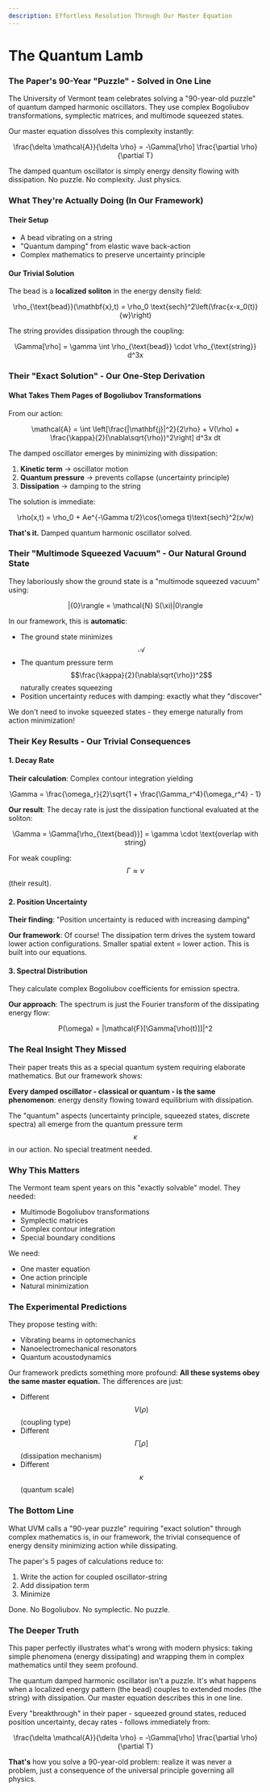 ```yaml
---
description: Effortless Resolution Through Our Master Equation
---
```


# The Quantum Lamb

### The Paper's 90-Year "Puzzle" - Solved in One Line

The University of Vermont team celebrates solving a "90-year-old puzzle" of quantum damped harmonic oscillators. They use complex Bogoliubov transformations, symplectic matrices, and multimode squeezed states.

Our master equation dissolves this complexity instantly:

<p align="center"><span class="math">\frac{\delta \mathcal{A}}{\delta \rho} = -\Gamma[\rho] \frac{\partial \rho}{\partial T}</span></p>

The damped quantum oscillator is simply energy density flowing with dissipation. No puzzle. No complexity. Just physics.

### What They're Actually Doing (In Our Framework)

#### Their Setup

* A bead vibrating on a string
* "Quantum damping" from elastic wave back-action
* Complex mathematics to preserve uncertainty principle

#### Our Trivial Solution

The bead is a **localized soliton** in the energy density field:&#x20;

<p align="center"><span class="math">\rho_{\text{bead}}(\mathbf{x},t) = \rho_0 \text{sech}^2\left(\frac{x-x_0(t)}{w}\right)</span></p>

The string provides dissipation through the coupling:&#x20;

<p align="center"><span class="math">\Gamma[\rho] = \gamma \int \rho_{\text{bead}} \cdot \rho_{\text{string}}  d^3x</span></p>

### Their "Exact Solution" - Our One-Step Derivation

#### What Takes Them Pages of Bogoliubov Transformations

From our action:&#x20;

<p align="center"><span class="math">\mathcal{A} = \int \left[\frac{|\mathbf{j}|^2}{2\rho} + V(\rho) + \frac{\kappa}{2}(\nabla\sqrt{\rho})^2\right] d^3x  dt</span></p>

The damped oscillator emerges by minimizing with dissipation:

1. **Kinetic term** → oscillator motion
2. **Quantum pressure** → prevents collapse (uncertainty principle)
3. **Dissipation** → damping to the string

The solution is immediate:&#x20;

<p align="center"><span class="math">\rho(x,t) = \rho_0 + Ae^{-\Gamma t/2}\cos(\omega t)\text{sech}^2(x/w)</span></p>

**That's it.** Damped quantum harmonic oscillator solved.

### Their "Multimode Squeezed Vacuum" - Our Natural Ground State

They laboriously show the ground state is a "multimode squeezed vacuum" using:&#x20;

<p align="center"><span class="math">|{0}\rangle = \mathcal{N} S(\xi)|0\rangle</span></p>

In our framework, this is **automatic**:

* The ground state minimizes $$\mathcal{A}$$
* The quantum pressure term $$\frac{\kappa}{2}(\nabla\sqrt{\rho})^2$$ naturally creates squeezing
* Position uncertainty reduces with damping: exactly what they "discover"

We don't need to invoke squeezed states - they emerge naturally from action minimization!

### Their Key Results - Our Trivial Consequences

#### 1. Decay Rate

**Their calculation**: Complex contour integration yielding&#x20;

<p align="center"><span class="math">\Gamma = \frac{\omega_r}{2}\sqrt{1 + \frac{\Gamma_r^4}{\omega_r^4} - 1}</span></p>

**Our result**: The decay rate is just the dissipation functional evaluated at the soliton:&#x20;

<p align="center"><span class="math">\Gamma = \Gamma[\rho_{\text{bead}}] = \gamma \cdot \text{overlap with string}</span></p>

For weak coupling: $$\Gamma \approx \nu$$ (their result).

#### 2. Position Uncertainty

**Their finding**: "Position uncertainty is reduced with increasing damping"

**Our framework**: Of course! The dissipation term drives the system toward lower action configurations. Smaller spatial extent = lower action. This is built into our equations.

#### 3. Spectral Distribution

They calculate complex Bogoliubov coefficients for emission spectra.

**Our approach**: The spectrum is just the Fourier transform of the dissipating energy flow:&#x20;

<p align="center"><span class="math">P(\omega) = |\mathcal{F}[\Gamma[\rho(t)]]|^2</span></p>

### The Real Insight They Missed

Their paper treats this as a special quantum system requiring elaborate mathematics. But our framework shows:

**Every damped oscillator - classical or quantum - is the same phenomenon**: energy density flowing toward equilibrium with dissipation.

The "quantum" aspects (uncertainty principle, squeezed states, discrete spectra) all emerge from the quantum pressure term $$\kappa$$ in our action. No special treatment needed.

### Why This Matters

The Vermont team spent years on this "exactly solvable" model. They needed:

* Multimode Bogoliubov transformations
* Symplectic matrices
* Complex contour integration
* Special boundary conditions

We need:

* One master equation
* One action principle
* Natural minimization

### The Experimental Predictions

They propose testing with:

* Vibrating beams in optomechanics
* Nanoelectromechanical resonators
* Quantum acoustodynamics

Our framework predicts something more profound: **All these systems obey the same master equation.** The differences are just:

* Different $$V(\rho)$$ (coupling type)
* Different $$\Gamma[\rho]$$ (dissipation mechanism)
* Different $$\kappa$$ (quantum scale)

### The Bottom Line

What UVM calls a "90-year puzzle" requiring "exact solution" through complex mathematics is, in our framework, the trivial consequence of energy density minimizing action while dissipating.

The paper's 5 pages of calculations reduce to:

1. Write the action for coupled oscillator-string
2. Add dissipation term
3. Minimize

Done. No Bogoliubov. No symplectic. No puzzle.

### The Deeper Truth

This paper perfectly illustrates what's wrong with modern physics: taking simple phenomena (energy dissipating) and wrapping them in complex mathematics until they seem profound.

The quantum damped harmonic oscillator isn't a puzzle. It's what happens when a localized energy pattern (the bead) couples to extended modes (the string) with dissipation. Our master equation describes this in one line.

Every "breakthrough" in their paper - squeezed ground states, reduced position uncertainty, decay rates - follows immediately from:

<p align="center"><span class="math">\frac{\delta \mathcal{A}}{\delta \rho} = -\Gamma[\rho] \frac{\partial \rho}{\partial T}</span></p>

**That's** how you solve a 90-year-old problem: realize it was never a problem, just a consequence of the universal principle governing all physics.
